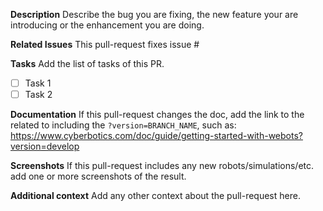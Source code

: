 **Description**
Describe the bug you are fixing, the new feature your are introducing or the enhancement you are doing.

**Related Issues**
This pull-request fixes issue #

**Tasks**
Add the list of tasks of this PR.
  - [ ] Task 1
  - [ ] Task 2

**Documentation**
If this pull-request changes the doc, add the link to the related to including the `?version=BRANCH_NAME`, such as:
https://www.cyberbotics.com/doc/guide/getting-started-with-webots?version=develop

**Screenshots**
If this pull-request includes any new robots/simulations/etc. add one or more screenshots of the result.

**Additional context**
Add any other context about the pull-request here.
